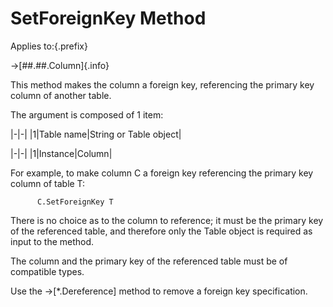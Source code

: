 # SetForeignKey Method

Applies to:{.prefix}

→[##.##.Column]{.info}

This method makes the column a foreign key, referencing the primary key column of another table.

The argument is composed of 1 item:

|-|-|
|1|Table name|String or Table object|

|-|-|
|1|Instance|Column|

For example, to make column C a foreign key referencing the primary key column of table T:

~~~
      C.SetForeignKey T
~~~

There is no choice as to the column to reference; it must be the primary key of the referenced
table, and therefore only the Table object is required as input to the method.

The column and the primary key of the referenced table must be of compatible types.

Use the →[*.Dereference] method to remove a foreign key specification.

